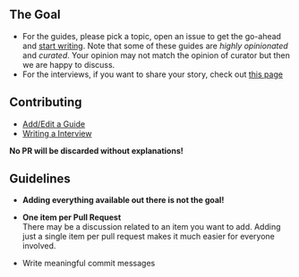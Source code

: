 ## The Goal

* For the guides, please pick a topic, open an issue to get the go-ahead and [start writing](./guide.md). Note that some of these guides are *highly opinionated* and *curated*. Your opinion may not match the opinion of curator but then we are happy to discuss. 
* For the interviews, if you want to share your story, check out [this page](./interview.md)

## Contributing

* [Add/Edit a Guide](./guide.md)
* [Writing a Interview](./interview.md)

**No PR will be discarded without explanations!**

## Guidelines

- <p><strong>Adding everything available out there is not the goal!</strong><br /> 
- <p><strong>One item per Pull Request</strong><br />
  There may be a discussion related to an item you want to add. Adding just a single item per pull request makes it much easier for everyone involved.</p>
- Write meaningful commit messages
